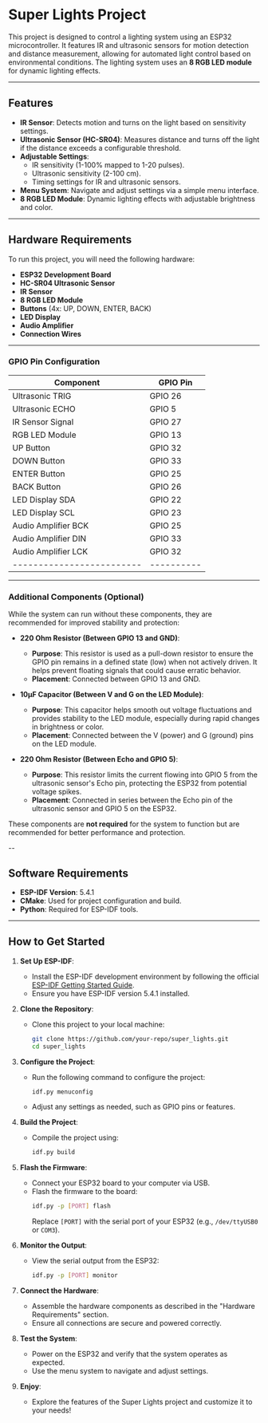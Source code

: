 # Super Lights Project

This project is designed to control a lighting system using an ESP32 microcontroller. It features IR and ultrasonic sensors for motion detection and distance measurement, allowing for automated light control based on environmental conditions. The lighting system uses an **8 RGB LED module** for dynamic lighting effects.

---

## Features

- **IR Sensor**: Detects motion and turns on the light based on sensitivity settings.
- **Ultrasonic Sensor (HC-SR04)**: Measures distance and turns off the light if the distance exceeds a configurable threshold.
- **Adjustable Settings**:
  - IR sensitivity (1-100% mapped to 1-20 pulses).
  - Ultrasonic sensitivity (2-100 cm).
  - Timing settings for IR and ultrasonic sensors.
- **Menu System**: Navigate and adjust settings via a simple menu interface.
- **8 RGB LED Module**: Dynamic lighting effects with adjustable brightness and color.

---

## Hardware Requirements

To run this project, you will need the following hardware:

- **ESP32 Development Board**
- **HC-SR04 Ultrasonic Sensor**
- **IR Sensor**
- **8 RGB LED Module**
- **Buttons** (4x: UP, DOWN, ENTER, BACK)
- **LED Display**
- **Audio Amplifier**
- **Connection Wires**

---

### GPIO Pin Configuration

| Component               | GPIO Pin |
|-------------------------|----------|
| Ultrasonic TRIG         | GPIO 26  |
| Ultrasonic ECHO         | GPIO 5   |
| IR Sensor Signal        | GPIO 27  |
| RGB LED Module          | GPIO 13  |
| UP Button               | GPIO 32  |
| DOWN Button             | GPIO 33  |
| ENTER Button            | GPIO 25  |
| BACK Button             | GPIO 26  |
| LED Display SDA         | GPIO 22  |
| LED Display SCL         | GPIO 23  |
| Audio Amplifier BCK     | GPIO 25  |
| Audio Amplifier DIN     | GPIO 33  |
| Audio Amplifier LCK     | GPIO 32  |
|-------------------------|----------|

---

### Additional Components (Optional)

While the system can run without these components, they are recommended for improved stability and protection:

- **220 Ohm Resistor (Between GPIO 13 and GND)**:
  - **Purpose**: This resistor is used as a pull-down resistor to ensure the GPIO pin remains in a defined state (low) when not actively driven. It helps prevent floating signals that could cause erratic behavior.
  - **Placement**: Connected between GPIO 13 and GND.

- **10µF Capacitor (Between V and G on the LED Module)**:
  - **Purpose**: This capacitor helps smooth out voltage fluctuations and provides stability to the LED module, especially during rapid changes in brightness or color.
  - **Placement**: Connected between the V (power) and G (ground) pins on the LED module.

- **220 Ohm Resistor (Between Echo and GPIO 5)**:
  - **Purpose**: This resistor limits the current flowing into GPIO 5 from the ultrasonic sensor's Echo pin, protecting the ESP32 from potential voltage spikes.
  - **Placement**: Connected in series between the Echo pin of the ultrasonic sensor and GPIO 5 on the ESP32.

These components are **not required** for the system to function but are recommended for better performance and protection.

--

## Software Requirements

- **ESP-IDF Version**: 5.4.1
- **CMake**: Used for project configuration and build.
- **Python**: Required for ESP-IDF tools.

---

## How to Get Started

1. **Set Up ESP-IDF**:
   - Install the ESP-IDF development environment by following the official [ESP-IDF Getting Started Guide](https://docs.espressif.com/projects/esp-idf/en/latest/esp32/get-started/).
   - Ensure you have ESP-IDF version 5.4.1 installed.

2. **Clone the Repository**:
   - Clone this project to your local machine:
     ```bash
     git clone https://github.com/your-repo/super_lights.git
     cd super_lights
     ```

3. **Configure the Project**:
   - Run the following command to configure the project:
     ```bash
     idf.py menuconfig
     ```
   - Adjust any settings as needed, such as GPIO pins or features.

4. **Build the Project**:
   - Compile the project using:
     ```bash
     idf.py build
     ```

5. **Flash the Firmware**:
   - Connect your ESP32 board to your computer via USB.
   - Flash the firmware to the board:
     ```bash
     idf.py -p [PORT] flash
     ```
     Replace `[PORT]` with the serial port of your ESP32 (e.g., `/dev/ttyUSB0` or `COM3`).

6. **Monitor the Output**:
   - View the serial output from the ESP32:
     ```bash
     idf.py -p [PORT] monitor
     ```

7. **Connect the Hardware**:
   - Assemble the hardware components as described in the "Hardware Requirements" section.
   - Ensure all connections are secure and powered correctly.

8. **Test the System**:
   - Power on the ESP32 and verify that the system operates as expected.
   - Use the menu system to navigate and adjust settings.

9. **Enjoy**:
   - Explore the features of the Super Lights project and customize it to your needs!